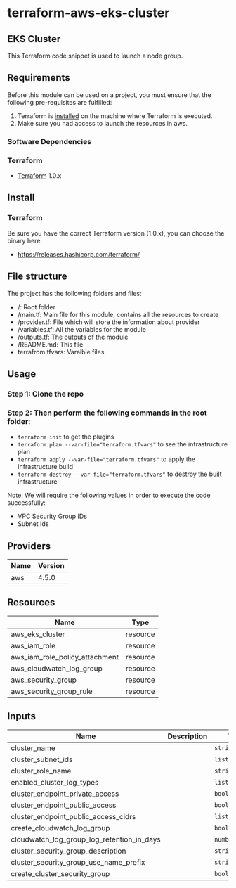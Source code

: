 # terraform-aws-eks-cluster

## EKS Cluster

This Terraform code snippet is used to launch a node group.

## Requirements

Before this module can be used on a project, you must ensure that the following pre-requisites are fulfilled:

1. Terraform is [installed](#software-dependencies) on the machine where Terraform is executed.
2. Make sure you had access to launch the resources in aws.


### Software Dependencies
### Terraform
- [Terraform](https://www.terraform.io/downloads.html) 1.0.x



## Install

### Terraform
Be sure you have the correct Terraform version (1.0.x), you can choose the binary here:
- https://releases.hashicorp.com/terraform/

## File structure
The project has the following folders and files:

- /: Root folder
- /main.tf: Main file for this module, contains all the resources to create
- /provider.tf: File which will store the information about provider
- /variables.tf: All the variables for the module
- /outputs.tf: The outputs of the module
- /README.md: This file
- terrafrom.tfvars: Varaible files
 
## Usage

### Step 1: Clone the repo
### Step 2: Then perform the following commands in the root folder:

- `terraform init` to get the plugins
- `terraform plan --var-file="terraform.tfvars"` to see the infrastructure plan
- `terraform apply --var-file="terraform.tfvars"` to apply the infrastructure build
- `terraform destroy --var-file="terraform.tfvars"` to destroy the built infrastructure

Note: We will require the following values in order to execute the code successfully: 
- VPC Security Group IDs
- Subnet Ids

## Providers
| Name | Version |
|------|---------|
| aws  | 4.5.0 |

## Resources

| Name | Type |
|------|------|
| aws_eks_cluster  | resource |
| aws_iam_role | resource |
| aws_iam_role_policy_attachment | resource |
| aws_cloudwatch_log_group | resource |
| aws_security_group | resource |
| aws_security_group_rule | resource |


## Inputs

| Name | Description | Type | Default | Required |
|------|-------------|------|---------|:--------:|
| cluster_name |  | `string` | n/a | yes |
| cluster_subnet_ids |  | `list(string)` | n/a | yes |
| cluster_role_name |  | `string` | n/a | yes |
| enabled_cluster_log_types |  | `list(string)` | n/a | yes |
| cluster_endpoint_private_access |  | `bool` | n/a | yes |
| cluster_endpoint_public_access |  | `bool` | n/a | yes |
| cluster_endpoint_public_access_cidrs |  | `list(string)` | n/a | yes |
| create_cloudwatch_log_group |  | `bool` | n/a | yes |
| cloudwatch_log_group_log_retention_in_days |  | `number` | n/a | yes |
| cluster_security_group_description |  | `string` | n/a | yes |
| cluster_security_group_use_name_prefix |  | `string` | n/a | yes |
| create_cluster_security_group |  | `bool` | n/a | yes |
